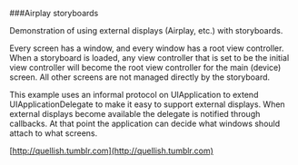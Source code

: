 ###Airplay storyboards

Demonstration of using external displays (Airplay, etc.) with storyboards.

Every screen has a window, and every window has a root view controller. When a storyboard is loaded, any view controller that is set to be the initial view controller will become the root view controller for the main (device) screen. All other screens are not managed directly by the storyboard.

This example uses an informal protocol on UIApplication to extend UIApplicationDelegate to make it easy to support external displays. When external displays become available the delegate is notified through callbacks. At that point the application can decide what windows should attach to what screens.

[http://quellish.tumblr.com](http://quellish.tumblr.com)